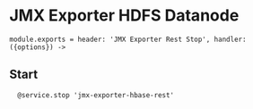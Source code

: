 
# JMX Exporter HDFS Datanode

    module.exports = header: 'JMX Exporter Rest Stop', handler: ({options}) ->

## Start

      @service.stop 'jmx-exporter-hbase-rest'
